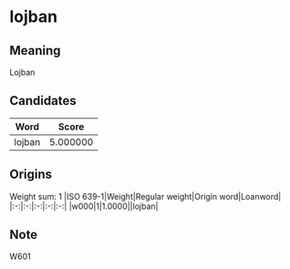 # lojban

## Meaning

Lojban

## Candidates

|Word|Score|
|:-:|:-:|
|lojban|5.000000|

## Origins

Weight sum: 1
|ISO 639-1|Weight|Regular weight|Origin word|Loanword|
|:-:|:-:|:-:|:-:|:-:|
|w000|1|1.0000||lojban|

## Note

W601
